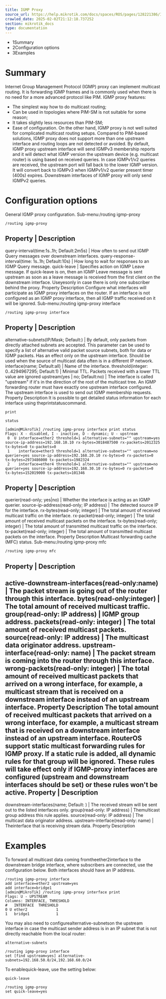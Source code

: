 ```yaml
---
title: IGMP Proxy
source_url: https://help.mikrotik.com/docs/spaces/ROS/pages/128221386/IGMP+Proxy,
crawled_date: 2025-02-02T21:12:18.737252
section: mikrotik_docs
type: documentation
---
```


* 1Summary
* 2Configuration options
* 3Examples
# Summary
Internet Group Management Protocol (IGMP) proxy can implement multicast routing. It is forwarding IGMP frames and is commonly used when there is no need for a more advanced protocol like PIM.
IGMP proxy features:
* The simplest way how to do multicast routing;
* Can be used in topologies where PIM-SM is not suitable for some reason;
* It takes slightly less resources than PIM-SM;
* Ease of configuration.
On the other hand, IGMP proxy is not well suited for complicated multicast routing setups. Compared to PIM-based solutions, IGMP proxy does not support more than one upstream interface and routing loops are not detected or avoided.
By default, IGMP proxy upstream interface will send IGMPv3 membership reports and it will detect what IGMP version the upstream device (e.g. multicast router) is using based on received queries. In case IGMPv1/v2 queries are received, the upstream port will fall back to the lower IGMP version. It will convert back to IGMPv3 when IGMPv1/v2 querier present timer (400s) expires. Downstream interfaces of IGMP proxy will only send IGMPv2 queries.
# Configuration options
General IGMP proxy configuration.
Sub-menu:/routing igmp-proxy
```
/routing igmp-proxy
```
Property | Description
----------------------
query-interval(time:1s..1h; Default:2m5s) | How often to send out IGMP Query messages over downstream interfaces.
query-response-interval(time: 1s..1h; Default:10s) | How long to wait for responses to an IGMP Query message.
quick-leave | Specifies action on IGMP Leave message. If quick-leave is on, then an IGMP Leave message is sent upstream as soon as a leave message is received from the first client on the downstream interface. Useyesonly in case there is only one subscriber behind the proxy.
Property
Description
Configure what interfaces will participate as IGMP proxy interfaces on the router. If an interface is not configured as an IGMP proxy interface, then all IGMP traffic received on it will be ignored.
Sub-menu:/routing igmp-proxy interface
```
/routing igmp-proxy interface
```
Property | Description
----------------------
alternative-subnets(IP/Mask; Default:) | By default, only packets from directly attached subnets are accepted. This parameter can be used to specify a list of alternative valid packet source subnets, both for data or IGMP packets. Has an effect only on the upstream interface. Should be used when the source of multicast data often is in a different IP network.
interface(name; Default:all) | Name of the interface.
threshold(integer: 0..4294967295; Default:1) | Minimal TTL. Packets received with a lower TTL value are ignored
upstream(yes | no; Default:no) | The interface is called "upstream" if it's in the direction of the root of the multicast tree. An IGMP forwarding router must have exactly one upstream interface configured. The upstream interface is used to send out IGMP membership requests.
Property
Description
It is possible to get detailed status information for each interface using theprintstatuscommand.
```
print
```
```
status
```
```
[admin@MikroTik] /routing igmp-proxy interface print status 
Flags: X - disabled, I - inactive, D - dynamic; U - upstream 
 0  U interface=ether2 threshold=1 alternative-subnets="" upstream=yes source-ip-address=192.168.10.10 rx-bytes=3018487500 rx-packets=2012325 tx-bytes=0 tx-packets=0 
 1    interface=ether3 threshold=1 alternative-subnets="" upstream=no querier=yes source-ip-address=192.168.20.10 rx-bytes=0 rx-packets=0 tx-bytes=2973486000 tx-packets=1982324 
 2    interface=ether4 threshold=1 alternative-subnets="" upstream=no querier=yes source-ip-address=192.168.30.10 rx-bytes=0 rx-packets=0 tx-bytes=152019000 tx-packets=101346
```
Property | Description
----------------------
querier(read-only; yes|no) | Whether the interface is acting as an IGMP querier.
source-ip-address(read-only; IP address) | The detected source IP for the interface.
rx-bytes(read-only; integer) | The total amount of received multicast traffic on the interface.
rx-packet(read-only; integer) | The total amount of received multicast packets on the interface.
tx-bytes(read-only; integer) | The total amount of transmitted multicast traffic on the interface.
tx-packet(read-only; integer) | The total amount of transmitted multicast packets on the interface.
Property
Description
Multicast forwarding cache (MFC) status.
Sub-menu:/routing igmp-proxy mfc
```
/routing igmp-proxy mfc
```
Property | Description
----------------------
active-downstream-interfaces(read-only:name) | The packet stream is going out of the router through this interface.
bytes(read-only:integer) | The total amount of received multicast traffic.
group(read-only: IP address) | IGMP group address.
packets(read-only: integer) | The total amount of received multicast packets.
source(read-only: IP address) | The multicast data originator address.
upstream-interface(read-only: name) | The packet stream is coming into the router through this interface.
wrong-packets(read-only: integer) | The total amount of received multicast packets that arrived on a wrong interface, for example, a multicast stream that is received on a downstream interface instead of an upstream interface.
Property
Description
The total amount of received multicast packets that arrived on a wrong interface, for example, a multicast stream that is received on a downstream interface instead of an upstream interface.
RouterOS support static multicast forwarding rules for IGMP proxy. If a static rule is added, all dynamic rules for that group will be ignored. These rules will take effect only if IGMP-proxy interfaces are configured (upstream and downstream interfaces should be set) or these rules won't be active.
Property | Description
----------------------
downstream-interfaces(name; Default: ) | The received stream will be sent out to the listed interfaces only.
group(read-only: IP address) | Themulticast group address this rule applies.
source(read-only: IP address) | The multicast data originator address.
upstream-interface(read-only: name) | Theinterface that is receiving stream data.
Property
Description
# Examples
To forward all multicast data coming fromtheether2interface to the downstream bridge interface, where subscribers are connected, use the configuration below. Both interfaces should have an IP address.
```
/routing igmp-proxy interface
add interface=ether2 upstream=yes
add interface=bridge1
[admin@MikroTik] /routing igmp-proxy interface print
Flags: U - UPSTREAM
Columns: INTERFACE, THRESHOLD
#   INTERFACE  THRESHOLD
0 U ether2             1
1   bridge1            1
```
You may also need to configurealternative-subnetson the upstream interface in case the multicast sender address is in an IP subnet that is not directly reachable from the local router:
```
alternative-subnets
```
```
/routing igmp-proxy interface
set [find upstream=yes] alternative-subnets=192.168.50.0/24,192.168.60.0/24
```
To enablequick-leave, use the setting below:
```
quick-leave
```
```
/routing igmp-proxy
set quick-leave=yes
```